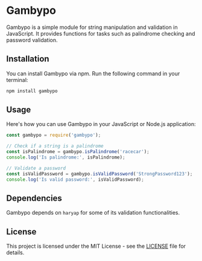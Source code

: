 # Gambypo

Gambypo is a simple module for string manipulation and validation in JavaScript. It provides functions for tasks such as palindrome checking and password validation.

## Installation

You can install Gambypo via npm. Run the following command in your terminal:

```bash
npm install gambypo
```

## Usage

Here's how you can use Gambypo in your JavaScript or Node.js application:

```javascript
const gambypo = require('gambypo');

// Check if a string is a palindrome
const isPalindrome = gambypo.isPalindrome('racecar');
console.log('Is palindrome:', isPalindrome);

// Validate a password
const isValidPassword = gambypo.isValidPassword('StrongPassword123');
console.log('Is valid password:', isValidPassword);
```

## Dependencies

Gambypo depends on `haryap` for some of its validation functionalities.

## License

This project is licensed under the MIT License - see the [LICENSE](LICENSE) file for details.
